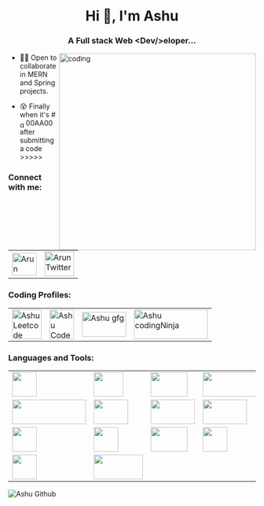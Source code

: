 <h1 align="center">Hi 👋, I'm Ashu</h1>
<h3 align="center">A Full stack Web &lt;Dev/&gt;eloper...</h3>

<img align="right" alt="coding" width="400" src="https://user-images.githubusercontent.com/55389276/140866485-8fb1c876-9a8f-4d6a-98dc-08c4981eaf70.gif">

<!-- - 👨🏻‍🎓 Check my <a href="https://www.google.com" target="blank">📝Portfolio</a>  -->

- 👨‍💻 Open to collaborate in MERN and Spring projects.

- 😵 Finally when it's #<img align="center" src="https://img.buzzfeed.com/buzzfeed-static/static/2020-02/26/19/enhanced/75e9700fa991/enhanced-364-1582744438-1.png?output-format=jpg&output-quality=auto" alt="green" height="14" width="12" />00AA00 after submitting a code >>>>>

<h3 align="left">Connect with me:</h3>
<table>
  <tr>
    <td>
      <a href="https://www.linkedin.com/in/ashutosh-panigrahi-b260851b9/" target="blank"><img align="center" src="https://cdn-icons-png.flaticon.com/512/174/174857.png" alt="Arun Linkedin" height="45" width="50"/></a>
</td>
    <td><a href="https://twitter.com/ashu_2607" target="blank"><img align="center" src="https://assets.stickpng.com/images/580b57fcd9996e24bc43c53e.png" alt="Arun Twitter" height="50" width="60" /></a></td>
  </tr>
</table>

<h3 align="left">Coding Profiles:</h3>
<table>
  <tr>
    <td><a href="https://leetcode.com/Ashu0007/" target="blank"><img align="center" src="https://upload.wikimedia.org/wikipedia/commons/1/19/LeetCode_logo_black.png" alt="Ashu Leetcode" height="60" width="60" /></a></td>
    <td><a href="https://codeforces.com/profile/ashutoshpanigrahi27.7" target="blank"><img align="center" src="https://cdn.iconscout.com/icon/free/png-256/free-code-forces-3629285-3031869.png?f=webp" alt="Ashu Codeforces" height="60" width="50" /></a></td>
    <td><a href="https://auth.geeksforgeeks.org/user/ashutoshpanigrahi277/" target="blank"><img align="center" src="https://upload.wikimedia.org/wikipedia/commons/thumb/4/43/GeeksforGeeks.svg/1024px-GeeksforGeeks.svg.png" alt="Ashu gfg" height="50" width="90" /></a></td>
    <td><a href="https://www.codingninjas.com/studio/profile/e1150bfe-b91e-4364-97f8-33b9570572e8" target="blank"><img align="center" src="" alt="Ashu codingNinja" height="60" width="150" /></a></td>
  </tr>
</table>

<h3 align="left">Languages and Tools:</h3>
<table>
  <tr>
    <td><a href="url"><img src="https://github.com/arun1118/arun1118/assets/72092835/b5dab88b-68d8-425b-8c6e-aff3b2f68fe0" align="center" height="50" width="50" ></a></td>
    <td><a href="url"><img src="https://github.com/arun1118/arun1118/assets/72092835/699fa728-0003-4184-ac26-8de3a592b54d" align="center" height="50" width="60" ></a></td>
    <td><a href="url"><img src="https://github.com/arun1118/arun1118/assets/72092835/6198d217-cf2d-46ac-8194-7c50d89079ad" align="center" height="50" width="75" ></a></td>
    <td><a href="url"><img src="https://github.com/arun1118/arun1118/assets/72092835/18a53634-4a28-4d58-9add-1ac548a5c17f" align="center" height="50" width="130" ></a></td>
    </tr>
    <tr>
    <td><a href="url"><img src="https://github.com/arun1118/arun1118/assets/72092835/605689af-a39c-45a2-a487-5790aca5ad4a" align="center" height="50" width="150" ></a></td>
    <td><a href="url"><img width="70" src="https://spring-petclinic.github.io/images/logo-spring.png" align="center" height="50" width="150" ></a></td>
    <td><a href="url"><img src="https://github.com/arun1118/arun1118/assets/72092835/f9a93b84-b9bd-4c63-aecb-6261a64e2882" align="center" height="50" width="90" ></a></td>
    <td><a href="url"><img src="https://github.com/arun1118/arun1118/assets/72092835/8283135c-a95b-484a-8916-051aa3fb01a0" align="center" height="50" width="90" ></a></td>
  </tr>
  <tr>
    <td><a href="url"><img src="https://github.com/arun1118/arun1118/assets/72092835/aea5298e-4966-4ec4-8a87-7ecf78370ff7" align="center" height="50" width="50" ></a></td>
    <td><a href="url"><img src="https://github.com/arun1118/arun1118/assets/72092835/67a191d3-1bb1-4ffb-829a-9b0b6d1f2ad5" align="center" height="50" width="50" ></a></td>
    <td><a href="url"><img width="75" src="https://1000logos.net/wp-content/uploads/2020/09/Java-Logo.png" align="center" height="50" width="50" ></a></td>
    <td><a href="url"><img padding-left="50px" src="https://github.com/arun1118/arun1118/assets/72092835/312be5bb-31a3-4ffc-a01e-d0339a27d1b0" align="center" height="50" width="50" ></a></td>
  </tr>
  <tr>
    <td><a href="url"><img src="https://github.com/arun1118/arun1118/assets/72092835/5d40e76b-768e-4e73-8d7e-35726ebdb40f" align="center" height="50" width="50" ></a></td>
    <td><a href="url"><img src="https://github.com/arun1118/arun1118/assets/72092835/6f109dd0-7d0c-4b91-8755-1d0903454cdb" align="center" height="50" width="100" ></a></td>
  </tr>
</table>
<p><img align="left" src="https://github-readme-stats.vercel.app/api/top-langs?username=ashu00026&show_icons=true&locale=en&layout=compact&theme=radical" alt="Ashu Github" /></p>

<!-- https://github-readme-stats.vercel.app/api?username=arun1118&theme=radical -->